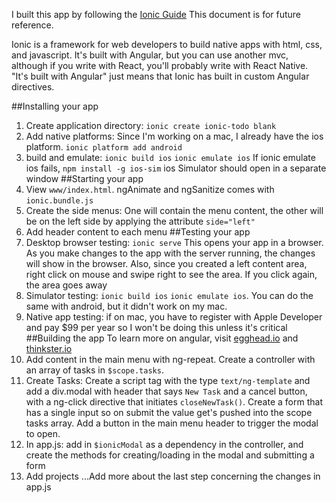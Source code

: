 I built this app by following the [Ionic Guide](ionicframework.com/docs/guide) This document is for future reference.

Ionic is a framework for web developers to build native apps with html, css, and javascript.  It's built with Angular, but you can use another mvc, although if you write with React, you'll probably write with React Native. "It's built with Angular" just means that Ionic has built in custom Angular directives.

##Installing your app
1. Create application directory: `ionic create ionic-todo blank`
2. Add native platforms: Since I'm working on a mac, I already have the ios platform.
 `ionic platform add android`
3. build and emulate: `ionic build ios` `ionic emulate ios`
	If ionic emulate ios fails, `npm install -g ios-sim`
	ios Simulator should open in a separate window
##Starting your app
4. View `www/index.html`. ngAnimate and ngSanitize comes with `ionic.bundle.js`
5. Create the side menus: One will contain the menu content, the other will be on the left side by applying the attribute `side="left"`
6. Add header content to each menu
##Testing your app
7. Desktop browser testing: `ionic serve`
This opens your app in a browser.  As you make changes to the app with the server running, the changes will show in the browser.  Also, since you created a left content area, right click on mouse and swipe right to see the area.  If you click again, the area goes away
8. Simulator testing: `ionic build ios` `ionic emulate ios`.  You can do the same with android, but it didn't work on my mac.
9. Native app testing: if on mac, you have to register with Apple Developer and pay $99 per year so I won't be doing this unless it's critical
##Building the app
To learn more on angular, visit [egghead.io]() and [thinkster.io]()
10. Add content in the main menu with ng-repeat.  Create a controller with an array of tasks in `$scope.tasks`.
11. Create Tasks:  Create a script tag with the type `text/ng-template` and add a div.modal with header that says `New Task` and a cancel button, with a ng-click directive that initiates `closeNewTask()`. Create a form that has a single input so on submit the value get's pushed into the scope tasks array.  Add a button in the main menu header to trigger the modal to open.
12. In app.js: add in `$ionicModal` as a dependency in the controller, and create the methods for creating/loading in the modal and submitting a form
13. Add projects
...Add more about the last step concerning the changes in app.js

